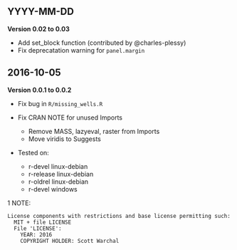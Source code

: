 ## YYYY-MM-DD

**Version 0.02 to 0.03**

- Add set_block function (contributed by @charles-plessy)
- Fix deprecatation warning for `panel.margin`


## 2016-10-05

**Version 0.0.1 to 0.0.2**

- Fix bug in `R/missing_wells.R`
- Fix CRAN NOTE for unused Imports
    - Remove MASS, lazyeval, raster from Imports
    - Move viridis to Suggests

- Tested on:
    - r-devel linux-debian
    - r-release linux-debian
    - r-oldrel linux-debian
    - r-devel windows

1 NOTE:
```
License components with restrictions and base license permitting such:
  MIT + file LICENSE
  File 'LICENSE':
    YEAR: 2016
    COPYRIGHT HOLDER: Scott Warchal
```

